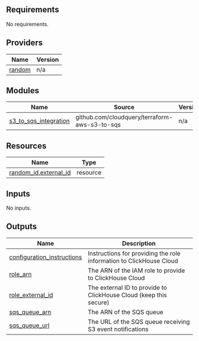 <!-- BEGIN_TF_DOCS -->
## Requirements

No requirements.

## Providers

| Name | Version |
|------|---------|
| <a name="provider_random"></a> [random](#provider\_random) | n/a |

## Modules

| Name | Source | Version |
|------|--------|---------|
| <a name="module_s3_to_sqs_integration"></a> [s3\_to\_sqs\_integration](#module\_s3\_to\_sqs\_integration) | github.com/cloudquery/terraform-aws-s3-to-sqs | n/a |

## Resources

| Name | Type |
|------|------|
| [random_id.external_id](https://registry.terraform.io/providers/hashicorp/random/latest/docs/resources/id) | resource |

## Inputs

No inputs.

## Outputs

| Name | Description |
|------|-------------|
| <a name="output_configuration_instructions"></a> [configuration\_instructions](#output\_configuration\_instructions) | Instructions for providing the role information to ClickHouse Cloud |
| <a name="output_role_arn"></a> [role\_arn](#output\_role\_arn) | The ARN of the IAM role to provide to ClickHouse Cloud |
| <a name="output_role_external_id"></a> [role\_external\_id](#output\_role\_external\_id) | The external ID to provide to ClickHouse Cloud (keep this secure) |
| <a name="output_sqs_queue_arn"></a> [sqs\_queue\_arn](#output\_sqs\_queue\_arn) | The ARN of the SQS queue |
| <a name="output_sqs_queue_url"></a> [sqs\_queue\_url](#output\_sqs\_queue\_url) | The URL of the SQS queue receiving S3 event notifications |
<!-- END_TF_DOCS -->
